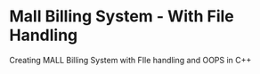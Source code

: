 # Mall Billing System - With File Handling


Creating MALL Billing System with FIle handling and OOPS in C++